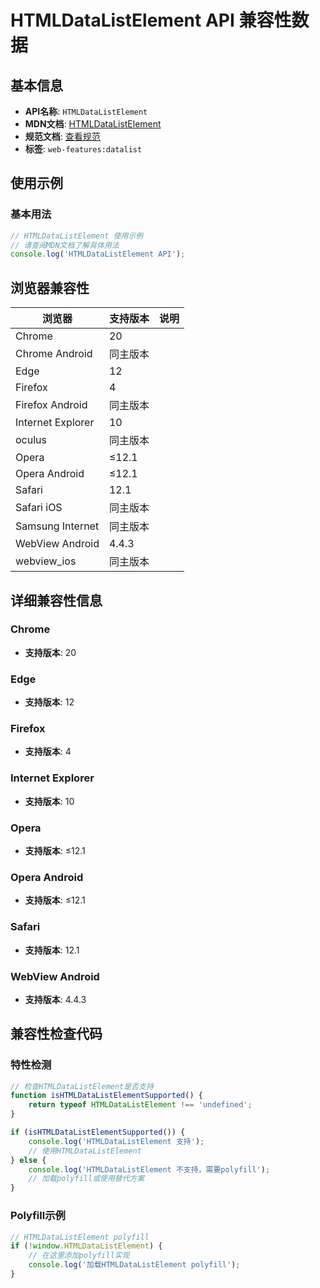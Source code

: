# HTMLDataListElement API 兼容性数据

## 基本信息

- **API名称**: `HTMLDataListElement`
- **MDN文档**: [HTMLDataListElement](https://developer.mozilla.org/docs/Web/API/HTMLDataListElement)
- **规范文档**: [查看规范](https://html.spec.whatwg.org/multipage/form-elements.html#htmldatalistelement)
- **标签**: `web-features:datalist`

## 使用示例

### 基本用法

```javascript
// HTMLDataListElement 使用示例
// 请查阅MDN文档了解具体用法
console.log('HTMLDataListElement API');
```

## 浏览器兼容性

| 浏览器 | 支持版本 | 说明 |
|--------|----------|------|
| Chrome | 20 |  |
| Chrome Android | 同主版本 |  |
| Edge | 12 |  |
| Firefox | 4 |  |
| Firefox Android | 同主版本 |  |
| Internet Explorer | 10 |  |
| oculus | 同主版本 |  |
| Opera | ≤12.1 |  |
| Opera Android | ≤12.1 |  |
| Safari | 12.1 |  |
| Safari iOS | 同主版本 |  |
| Samsung Internet | 同主版本 |  |
| WebView Android | 4.4.3 |  |
| webview_ios | 同主版本 |  |

## 详细兼容性信息

### Chrome

- **支持版本**: 20

### Edge

- **支持版本**: 12

### Firefox

- **支持版本**: 4

### Internet Explorer

- **支持版本**: 10

### Opera

- **支持版本**: ≤12.1

### Opera Android

- **支持版本**: ≤12.1

### Safari

- **支持版本**: 12.1

### WebView Android

- **支持版本**: 4.4.3

## 兼容性检查代码

### 特性检测

```javascript
// 检查HTMLDataListElement是否支持
function isHTMLDataListElementSupported() {
    return typeof HTMLDataListElement !== 'undefined';
}

if (isHTMLDataListElementSupported()) {
    console.log('HTMLDataListElement 支持');
    // 使用HTMLDataListElement
} else {
    console.log('HTMLDataListElement 不支持，需要polyfill');
    // 加载polyfill或使用替代方案
}
```

### Polyfill示例

```javascript
// HTMLDataListElement polyfill
if (!window.HTMLDataListElement) {
    // 在这里添加polyfill实现
    console.log('加载HTMLDataListElement polyfill');
}
```

